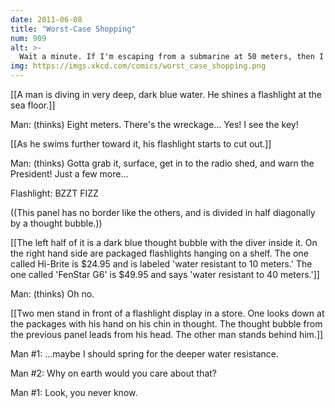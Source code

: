 ```yaml
---
date: 2011-06-08
title: "Worst-Case Shopping"
num: 909
alt: >-
  Wait a minute. If I'm escaping from a submarine at 50 meters, then I'll *definitely* need a flashlight to find air pockets for gradual decompression on the way up. Time to start shopping professional dive lights.
img: https://imgs.xkcd.com/comics/worst_case_shopping.png
---
```

[[A man is diving in very deep, dark blue water. He shines a flashlight at the sea floor.]]

Man: (thinks) Eight meters. There's the wreckage... Yes! I see the key!

[[As he swims further toward it, his flashlight starts to cut out.]]

Man: (thinks) Gotta grab it, surface, get in to the radio shed, and warn the President! Just a few more...

Flashlight: BZZT FIZZ

((This panel has no border like the others, and is divided in half diagonally by a thought bubble.))

[[The left half of it is a dark blue thought bubble with the diver inside it. On the right hand side are packaged flashlights hanging on a shelf. The one called Hi-Brite is $24.95 and is labeled 'water resistant to 10 meters.' The one called 'FenStar G6' is $49.95 and says 'water resistant to 40 meters.']]

Man: (thinks) Oh no.

[[Two men stand in front of a flashlight display in a store. One looks down at the packages with his hand on his chin in thought. The thought bubble from the previous panel leads from his head. The other man stands behind him.]]

Man #1: ...maybe I should spring for the deeper water resistance.

Man #2: Why on earth would you care about that?

Man #1: Look, you never know.

